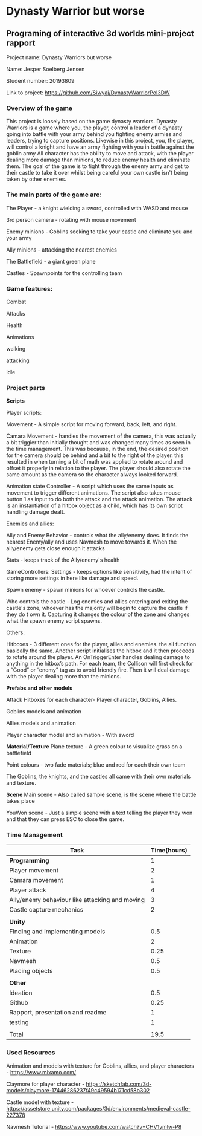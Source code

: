 
# Dynasty Warrior but worse
## Programing of interactive 3d worlds mini-project rapport
Project name: Dynasty Warriors but worse

Name: Jesper Soelberg Jensen

Student number: 20193809

Link to project: https://github.com/Siwyaj/DynastyWarriorPoI3DW 

### Overview of the game
This project is loosely based on the game dynasty warriors.
Dynasty Warriors is a game where you, the player, control a leader of a dynasty going into battle with your army behind you fighting enemy armies and leaders, trying to capture positions.
Likewise in this project, you, the player, will control a knight and have an army fighting with you in battle against the goblin army
All character has the ability to move and attack, with the player dealing more damage than minions, to reduce enemy health and eliminate them.
The goal of the game is to fight through the enemy army and get to their castle to take it over whilst being careful your own castle isn't being taken by other enemies.

### The main parts of the game are:
The Player - a knight wielding a sword, controlled with WASD and mouse

3rd person camera - rotating with mouse movement

Enemy minions - Goblins seeking to take your castle and eliminate you and your army

Ally minions - attacking the nearest enemies


The Battlefield - a giant green plane

Castles - Spawnpoints for the controlling team

### Game features:

Combat

Attacks

Health

Animations

walking

attacking

idle

### Project parts
**Scripts**

Player scripts:

Movement - A simple script for moving forward, back, left, and right.

Camara Movement - handles the movement of the camera, this was actually a bit triggier than initially thought and was changed many times as seen in the time management. This was because, in the end, the desired position for the camera should be behind and a bit to the right of the player. this resulted in when turning a bit of math was applied to rotate around and offset it properly in relation to the player. The player should also rotate the same amount as the camera so the character always looked forward.

Animation state Controller - A script which uses the same inputs as movement to trigger different animations. The script also takes mouse button 1 as input to do both the attack and the attack animation. The attack is an instantiation of a hitbox object as a child, which has its own script handling damage dealt.

Enemies and allies:

Ally and Enemy Behavior - controls what the ally/enemy does. It finds the nearest Enemy/ally and uses Navmesh to move towards it. When the ally/enemy gets close enough it attacks

Stats - keeps track of the Ally/enemy's health

GameControllers:
Settings - keeps options like sensitivity, had the intent of storing more settings in here like damage and speed.

Spawn enemy - spawn minions for whoever controls the castle.

Who controls the castle - Log enemies and allies entering and exiting the castle's zone, whoever has the majority will begin to capture the castle if they do t own it. Capturing it changes the colour of the zone and changes what the spawn enemy script spawns.

Others:

Hitboxes - 3 different ones for the player, allies and enemies. the all function basically the same. Another script initialises the hitbox and it then proceeds to rotate around the player. An OnTriggerEnter handles dealing damage to anything in the hitbox’s path. For each team, the Collison will first check for a “Good” or “enemy” tag as to avoid friendly fire. Then it will deal damage with the player dealing more than the minions.

**Prefabs and other models**

Attack Hitboxes for each character-
Player character,
Goblins,
Allies.

Goblins models and animation

Allies models and animation

Player character model and animation -
With sword

**Material/Texture**
Plane texture - A green colour to visualize grass on a battlefield

Point colours - two fade materials; blue and red for each their own team

The Goblins, the knights, and the castles all came with their own materials and texture.

**Scene**
Main scene - Also called sample scene, is the scene where the battle takes place

YouWon scene - Just a simple scene with a text telling the player they won and that they can press ESC to close the game.


### Time Management

| Task          | Time(hours)   |
| ------------- | ------------- |
| **Programming**  | 1  |
| Player movement  | 2  |
| Camara movement  | 1  |
| Player attack  | 4  |
| Ally/enemy behaviour like attacking and moving  | 3  |
| Castle capture mechanics  | 2  |
|   |   |
| **Unity**  |  |
| Finding and implementing models  | 0.5  |
| Animation  | 2  |
| Texture  | 0.25  |
| Navmesh  | 0.5  |
| Placing objects  | 0.5  |
|   |   |
| **Other**  |   |
| Ideation  | 0.5  |
| Github  | 0.25  |
| Rapport, presentation and readme  | 1  |
| testing  | 1  |
|   | |
| Total  | 19.5  |

### Used Resources
Animation and models with texture for Goblins, allies, and player characters - https://www.mixamo.com/ 

Claymore for player character - https://sketchfab.com/3d-models/claymore-17446286237f49c49594b171cd58b302 

Castle model with texture -https://assetstore.unity.com/packages/3d/environments/medieval-castle-227378 

Navmesh Tutorial - https://www.youtube.com/watch?v=CHV1ymlw-P8 
